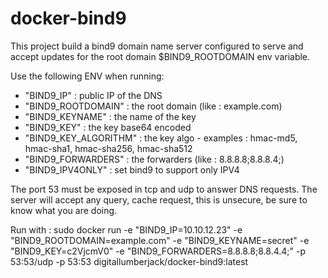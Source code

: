 docker-bind9 
================
This project build a bind9 domain name server configured to serve and accept updates for the root domain $BIND9_ROOTDOMAIN env variable.

Use the following ENV when running:

- "BIND9_IP" : public IP of the DNS
- "BIND9_ROOTDOMAIN" : the root domain (like : example.com)
- "BIND9_KEYNAME" : the name of the key
- "BIND9_KEY" : the key base64 encoded
- "BIND9_KEY_ALGORITHM" : the key algo - examples : hmac-md5, hmac-sha1, hmac-sha256, hmac-sha512
- "BIND9_FORWARDERS" : the forwarders (like : 8.8.8.8;8.8.8.4;)
- "BIND9_IPV4ONLY" : set bind9 to support only IPV4


The port 53 must be exposed in tcp and udp to answer DNS requests. The server will accept any query, cache request, this is unsecure, be sure to know what you are doing.

Run with :
sudo docker run -e "BIND9_IP=10.10.12.23" -e "BIND9_ROOTDOMAIN=example.com" -e "BIND9_KEYNAME=secret" -e "BIND9_KEY=c2VjcmV0"  -e "BIND9_FORWARDERS=8.8.8.8;8.8.4.4;" -p 53:53/udp -p 53:53 digitallumberjack/docker-bind9:latest
